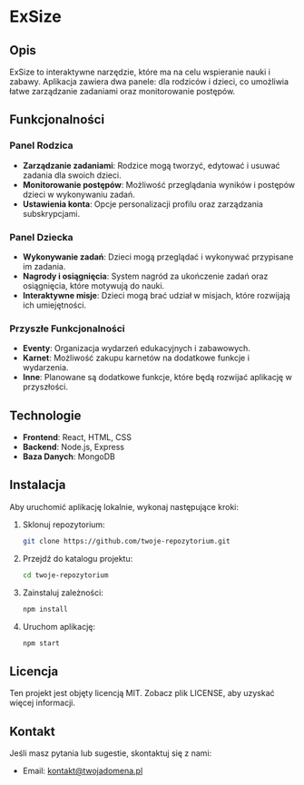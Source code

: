 # ExSize

## Opis
ExSize to interaktywne narzędzie, które ma na celu wspieranie nauki i zabawy. Aplikacja zawiera dwa panele: dla rodziców i dzieci, co umożliwia łatwe zarządzanie zadaniami oraz monitorowanie postępów.

## Funkcjonalności

### Panel Rodzica
- **Zarządzanie zadaniami**: Rodzice mogą tworzyć, edytować i usuwać zadania dla swoich dzieci.
- **Monitorowanie postępów**: Możliwość przeglądania wyników i postępów dzieci w wykonywaniu zadań.
- **Ustawienia konta**: Opcje personalizacji profilu oraz zarządzania subskrypcjami.

### Panel Dziecka
- **Wykonywanie zadań**: Dzieci mogą przeglądać i wykonywać przypisane im zadania.
- **Nagrody i osiągnięcia**: System nagród za ukończenie zadań oraz osiągnięcia, które motywują do nauki.
- **Interaktywne misje**: Dzieci mogą brać udział w misjach, które rozwijają ich umiejętności.

### Przyszłe Funkcjonalności
- **Eventy**: Organizacja wydarzeń edukacyjnych i zabawowych.
- **Karnet**: Możliwość zakupu karnetów na dodatkowe funkcje i wydarzenia.
- **Inne**: Planowane są dodatkowe funkcje, które będą rozwijać aplikację w przyszłości.

## Technologie
- **Frontend**: React, HTML, CSS
- **Backend**: Node.js, Express
- **Baza Danych**: MongoDB

## Instalacja
Aby uruchomić aplikację lokalnie, wykonaj następujące kroki:

1. Sklonuj repozytorium:
   ```bash
   git clone https://github.com/twoje-repozytorium.git
   ```
2. Przejdź do katalogu projektu:
   ```bash
   cd twoje-repozytorium
   ```
3. Zainstaluj zależności:
   ```bash
   npm install
   ```
4. Uruchom aplikację:
   ```bash
   npm start
   ```

## Licencja
Ten projekt jest objęty licencją MIT. Zobacz plik LICENSE, aby uzyskać więcej informacji.

## Kontakt
Jeśli masz pytania lub sugestie, skontaktuj się z nami:
- Email: kontakt@twojadomena.pl
